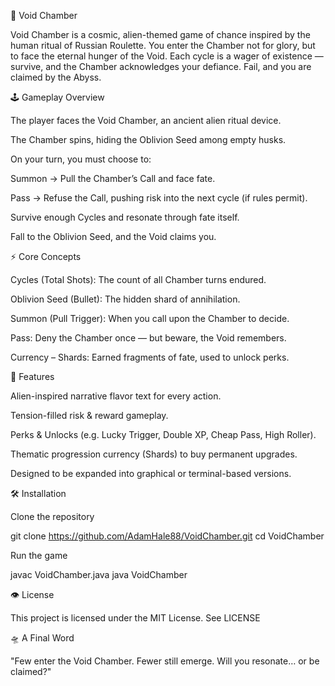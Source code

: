🌌 Void Chamber

Void Chamber is a cosmic, alien-themed game of chance inspired by the human ritual of Russian Roulette. You enter the Chamber not for glory, but to face the eternal hunger of the Void. Each cycle is a wager of existence — survive, and the Chamber acknowledges your defiance. Fail, and you are claimed by the Abyss.

🕹️ Gameplay Overview

The player faces the Void Chamber, an ancient alien ritual device.

The Chamber spins, hiding the Oblivion Seed among empty husks.

On your turn, you must choose to:

Summon → Pull the Chamber’s Call and face fate.

Pass → Refuse the Call, pushing risk into the next cycle (if rules permit).

Survive enough Cycles and resonate through fate itself.

Fall to the Oblivion Seed, and the Void claims you.

⚡ Core Concepts

Cycles (Total Shots): The count of all Chamber turns endured.

Oblivion Seed (Bullet): The hidden shard of annihilation.

Summon (Pull Trigger): When you call upon the Chamber to decide.

Pass: Deny the Chamber once — but beware, the Void remembers.

Currency – Shards: Earned fragments of fate, used to unlock perks.

🎯 Features

Alien-inspired narrative flavor text for every action.

Tension-filled risk & reward gameplay.

Perks & Unlocks (e.g. Lucky Trigger, Double XP, Cheap Pass, High Roller).

Thematic progression currency (Shards) to buy permanent upgrades.

Designed to be expanded into graphical or terminal-based versions.

🛠️ Installation

Clone the repository

git clone <https://github.com/AdamHale88/VoidChamber.git>
cd VoidChamber

Run the game

javac VoidChamber.java
java VoidChamber

👁️ License

This project is licensed under the MIT License.
See LICENSE

🛸 A Final Word

"Few enter the Void Chamber.
Fewer still emerge.
Will you resonate… or be claimed?"
